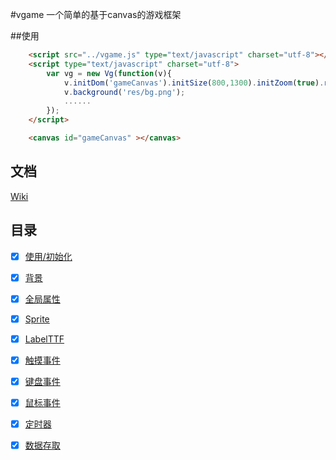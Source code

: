 #vgame
一个简单的基于canvas的游戏框架


##使用

```html
    <script src="../vgame.js" type="text/javascript" charset="utf-8"></script>
    <script type="text/javascript" charset="utf-8">
        var vg = new Vg(function(v){
            v.initDom('gameCanvas').initSize(800,1300).initZoom(true).run();
	        v.background('res/bg.png');
	        ......
        });
    </script>

    <canvas id="gameCanvas" ></canvas>
```


## 文档

[Wiki](https://github.com/wailovet/vgame/wiki)

## 目录

- [x] [使用/初始化](https://github.com/wailovet/vgame/wiki/初始化)
- [x] [背景](https://github.com/wailovet/vgame/wiki/背景)
- [x] [全局属性](https://github.com/wailovet/vgame/wiki/全局属性)
- [x] [Sprite](https://github.com/wailovet/vgame/wiki/Sprite)
- [x] [LabelTTF](https://github.com/wailovet/vgame/wiki/wiki/LabelTTF)
- [x] [触摸事件](https://github.com/wailovet/vgame/wiki/wiki/触摸事件)
- [x] [键盘事件](https://github.com/wailovet/vgame/wiki/wiki/键盘事件)
- [x] [鼠标事件](https://github.com/wailovet/vgame/wiki/wiki/鼠标事件)
- [x] [定时器](https://github.com/wailovet/vgame/wiki/定时器)
- [x] [数据存取](https://github.com/wailovet/vgame/wiki/数据存取)

